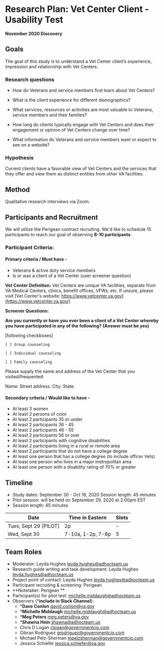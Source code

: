 # Research Plan: Vet Center Client - Usability Test  

**November 2020 Discovery**<br>

## Goals

The goal of this study is to understand a Vet Center client’s experience, impression and relationship with Vet Centers. 

### Research questions

- How do Veterans and service members first learn about Vet Centers? 

- What is the client experience for different demographics? 

- What services, resources or activities are most valuable to Veterans, service members and their families? 

- How long do clients typically engage with Vet Centers and does their engagement or opinion of Vet Centers change over time? 

- What information do Veterans and service members want or expect to see on a website? 

### Hypothesis 

Current clients have a favorable view of Vet Centers and the services that they offer and view them as distinct entities from other VA facilities. 

## Method

Qualitative research interviews via Zoom. 

## Participants and Recruitment

We will utilize the Perigean contract recruiting. We'd like to schedule 15 participants to reach our goal of observing **8-10 participants**. 

### Participant Criteria:

#### Primary criteria / Must have - 

- Veterans & active duty service members 
- Is or was a client of a Vet Center (user screener question) 

**Vet Center Definition:**
  Vet Centers are unique VA facilities, separate from VA Medical Centers, clinics, benefit offices, VFWs, etc. If unsure, please visit [Vet Center's website: https://www.vetcenter.va.gov](https://www.vetcenter.va.gov/)

  **Screener Questions:**
  
   **Are you currently or have you ever been a client of a Vet Center whereby you have participated in any of the following?** 
   **(Answer must be yes)**

   [following checkboxes] 

    [ ] Group counseling

    [ ] Individual counseling 

    [ ] Family counseling 
      
      
Please supply the name and address of the Vet Center that you visited/frequented:

Name:
Street address:
City:
State:

 

#### Secondary criteria / Would like to have - 

- At least 3 women 
- At least 2 persons of color 
- At least 2 participants 35 or under 
- At least 2 participants 36 - 45 
- At least 2 participants 46 - 55 
- At least 2 participants 56 or over 
- At least 2 participants with cognitive disabilities 
- At least 2 participants living in a rural or remote area 
- At least 2 participants that do not have a college degree 
- At least one person that has a college degree (to include officer Vets) 
- At least one person who lives in a major metropolitan area 
- At least one person with a disability rating of 70% or greater 

 
## Timeline

- Study dates: September 30 - Oct 16, 2020 Session length: 45 minutes 
- Pilot session: will be held on September 29, 2020 at 2:00pm EST 
- Session length: 45 minutes

Date | Time in Eastern | Slots
-----|-----------------------|-------
Tues, Sept 29 [PILOT] | 2p | - 
Wed, Sept 30 | 7-10a, 1-2p, 7-8p | 5 



## Team Roles	

- Moderator: Leyda Hughes <leyda.hughes@adhocteam.us>
- Research guide writing and task development: Leyda Hughes <leyda.hughes@adhocteam.us>
- Project point of contact: Leyda Hughes  <leyda.hughes@adhocteam.us>
- Participant recruiting & screening: Perigean 
- **Notetaker: Perigean **
- Participant(s) for pilot test: <michelle.middaugh@adhocteam.us>
- Observers (***include in Slack Channel**):  
  - ***Dave Conlon** <david.conlon@va.gov> 
  - ***Michelle Middaugh** <michelle.middaugh@adhocteam.us> 
  - ***Meg Peters** <meg.peters@va.gov>
  - ***Shawna Hein** <shawna@adhocteam.us> 
  - Chris D Logan <clogan@governmentcio.com>
  - Gibran Rodriguez <grodriguez@governmentcio.com> 
  - Michael Pelz-Sherman <mpelzsherman@governmentcio.com> 
  - Jessica Schiefer <jessica.schiefer@va.gov> 

